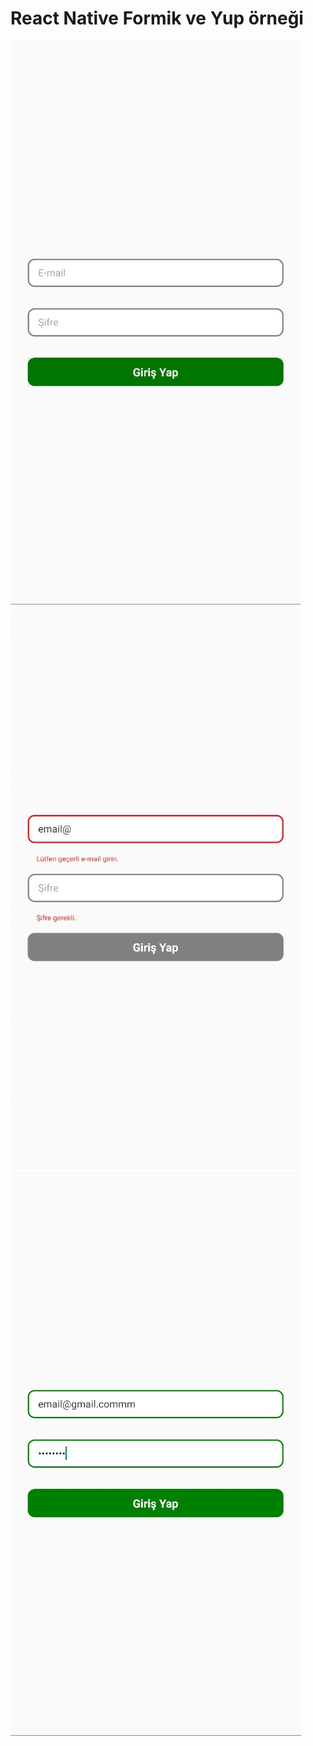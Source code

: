 # React Native Formik ve Yup örneği

![Lorem Picsum](./assets/ornek1.jpg)
![Lorem Picsum](./assets/ornek2.jpg)
![Lorem Picsum](./assets/ornek3.jpg)
